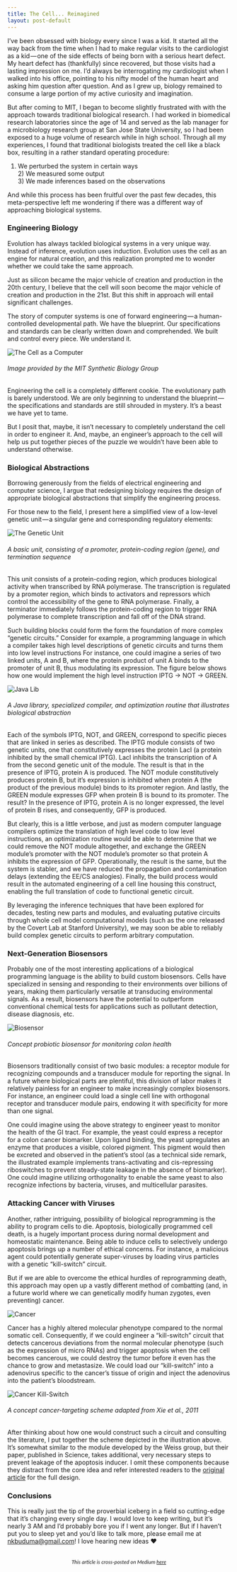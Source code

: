 ```yaml
---
title: The Cell... Reimagined
layout: post-default
---
```


I’ve been obsessed with biology every since I was a kid. It started all the way back from the time when I had to make regular visits to the cardiologist as a kid — one of the side effects of being born with a serious heart defect. My heart defect has (thankfully) since recovered, but those visits had a lasting impression on me. I’d always be interrogating my cardiologist when I walked into his office, pointing to his nifty model of the human heart and asking him question after question. And as I grew up, biology remained to consume a large portion of my active curiosity and imagination.

But after coming to MIT, I began to become slightly frustrated with with the approach towards traditional biological research. I had worked in biomedical research laboratories since the age of 14 and served as the lab manager for a microbiology research group at San Jose State University, so I had been exposed to a huge volume of research while in high school. Through all my experiences, I found that traditional biologists treated the cell like a black box, resulting in a rather standard operating procedure:

1) We perturbed the system in certain ways
<br/>2) We measured some output
<br/>3) We made inferences based on the observations

And while this process has been fruitful over the past few decades, this meta-perspective left me wondering if there was a different way of approaching biological systems.

### Engineering Biology

Evolution has always tackled biological systems in a very unique way. Instead of inference, evolution uses induction. Evolution uses the cell as an engine for natural creation, and this realization prompted me to wonder whether we could take the same approach.

Just as silicon became the major vehicle of creation and production in the 20th century, I believe that the cell will soon become the major vehicle of creation and production in the 21st. But this shift in approach will entail significant challenges.

The story of computer systems is one of forward engineering — a human-controlled developmental path. We have the blueprint. Our specifications and standards can be clearly written down and comprehended. We built and control every piece. We understand it.

![The Cell as a Computer](/img/cell_computer.jpeg "The Cell as a Computer")
###### Image provided by the MIT Synthetic Biology Group

Engineering the cell is a completely different cookie. The evolutionary path is barely understood. We are only beginning to understand the blueprint — the specifications and standards are still shrouded in mystery. It’s a beast we have yet to tame.

But I posit that, maybe, it isn’t necessary to completely understand the cell in order to engineer it. And, maybe, an engineer’s approach to the cell will help us put together pieces of the puzzle we wouldn’t have been able to understand otherwise.

### Biological Abstractions

Borrowing generously from the fields of electrical engineering and computer science, I argue that redesigning biology requires the design of appropriate biological abstractions that simplify the engineering process.

For those new to the field, I present here a simplified view of a low-level genetic unit — a singular gene and corresponding regulatory elements:

![The Genetic Unit](/img/gene.png "The Genetic Unit")
###### A basic unit, consisting of a promoter, protein-coding region (gene), and termination sequence

This unit consists of a protein-coding region, which produces biological activity when transcribed by RNA polymerase. The transcription is regulated by a promoter region, which binds to activators and repressors which control the accessibility of the gene to RNA polymerase. Finally, a terminator immediately follows the protein-coding region to trigger RNA polymerase to complete transcription and fall off of the DNA strand.

Such building blocks could form the form the foundation of more complex “genetic circuits.” Consider for example, a programming language in which a compiler takes high level descriptions of genetic circuits and turns them into low level instructions For instance, one could imagine a series of two linked units, A and B, where the protein product of unit A binds to the promoter of unit B, thus modulating its expression. The figure below shows how one would implement the high level instruction IPTG → NOT → GREEN.

![Java Lib](/img/programming_example.png "Java Lib")
###### A Java library, specialized compiler, and optimization routine that illustrates biological abstraction

Each of the symbols IPTG, NOT, and GREEN, correspond to specific pieces that are linked in series as described. The IPTG module consists of two genetic units, one that constitutively expresses the protein LacI (a protein inhibited by the small chemical IPTG). LacI inhibits the transcription of A from the second genetic unit of the module. The result is that in the presence of IPTG, protein A is produced. The NOT module constitutively produces protein B, but it’s expression is inhibited when protein A (the product of the previous module) binds to its promoter region. And lastly, the GREEN module expresses GFP when protein B is bound to its promoter. The result? In the presence of IPTG, protein A is no longer expressed, the level of protein B rises, and consequently, GFP is produced.

But clearly, this is a little verbose, and just as modern computer language compilers optimize the translation of high level code to low level instructions, an optimization routine would be able to determine that we could remove the NOT module altogether, and exchange the GREEN module’s promoter with the NOT module’s promoter so that protein A inhibits the expression of GFP. Operationally, the result is the same, but the system is stabler, and we have reduced the propagation and contamination delays (extending the EE/CS analogies). Finally, the build process would result in the automated engineering of a cell line housing this construct, enabling the full translation of code to functional genetic circuit.

By leveraging the inference techniques that have been explored for decades, testing new parts and modules, and evaluating putative circuits through whole cell model computational models (such as the one released by the Covert Lab at Stanford University), we may soon be able to reliably build complex genetic circuits to perform arbitrary computation.

### Next-Generation Biosensors

Probably one of the most interesting applications of a biological programming language is the ability to build custom biosensors. Cells have specialized in sensing and responding to their environments over billions of years, making them particularly versatile at transducing environmental signals. As a result, biosensors have the potential to outperform conventional chemical tests for applications such as pollutant detection, disease diagnosis, etc.

![Biosensor](/img/biosensor.png "Biosensor")
###### Concept probiotic biosensor for monitoring colon health

Biosensors traditionally consist of two basic modules: a receptor module for recognizing compounds and a transducer module for reporting the signal. In a future where biological parts are plentiful, this division of labor makes it relatively painless for an engineer to make increasingly complex biosensors. For instance, an engineer could load a single cell line with orthogonal receptor and transducer module pairs, endowing it with specificity for more than one signal.

One could imagine using the above strategy to engineer yeast to monitor the health of the GI tract. For example, the yeast could express a receptor for a colon cancer biomarker. Upon ligand binding, the yeast upregulates an enzyme that produces a visible, colored pigment. This pigment would then be excreted and observed in the patient’s stool (as a technical side remark, the illustrated example implements trans-activating and cis-repressing riboswitches to prevent steady-state leakage in the absence of biomarker). One could imagine utilizing orthogonality to enable the same yeast to also recognize infections by bacteria, viruses, and multicellular parasites.

### Attacking Cancer with Viruses

Another, rather intriguing, possibility of biological reprogramming is the ability to program cells to die. Apoptosis, biologically programmed cell death, is a hugely important process during normal development and homeostatic maintenance. Being able to induce cells to selectively undergo apoptosis brings up a number of ethical concerns. For instance, a malicious agent could potentially generate super-viruses by loading virus particles with a genetic “kill-switch” circuit.

But if we are able to overcome the ethical hurdles of reprogramming death, this approach may open up a vastly different method of combatting (and, in a future world where we can genetically modify human zygotes, even preventing) cancer.

![Cancer](/img/cancer.png "Cancer")

Cancer has a highly altered molecular phenotype compared to the normal somatic cell. Consequently, if we could engineer a “kill-switch” circuit that detects cancerous deviations from the normal molecular phenotype (such as the expression of micro RNAs) and trigger apoptosis when the cell becomes cancerous, we could destroy the tumor before it even has the chance to grow and metastasize. We could load our “kill-switch” into a adenovirus specific to the cancer’s tissue of origin and inject the adenovirus into the patient’s bloodstream.

![Cancer Kill-Switch](/img/cancer_circuit.png "Cancer Kill-Switch")
###### A concept cancer-targeting scheme adapted from Xie et al., 2011

After thinking about how one would construct such a circuit and consulting the literature, I put together the scheme depicted in the illustration above. It’s somewhat similar to the module developed by the Weiss group, but their paper, published in Science, takes additional, very necessary steps to prevent leakage of the apoptosis inducer. I omit these components because they distract from the core idea and refer interested readers to the <a href="http://www.sciencemag.org/content/333/6047/1307.short">original article</a> for the full design.

### Conclusions
This is really just the tip of the proverbial iceberg in a field so cutting-edge that it’s changing every single day. I would love to keep writing, but it’s nearly 3 AM and I’d probably bore you if I went any longer. But if I haven’t put you to sleep yet and you’d like to talk more, please email me at nkbuduma@gmail.com! I love hearing new ideas ❤

<div style="text-align: center;font-family:lato,san serif">
<br/>
<span style='font-size:12px'><i>This article is cross-posted on Medium <a href='https://medium.com/@nikhilbuduma/the-cell-reimagined-474e53460d6f' target='_blank'>here</a></i></span>
</div>
